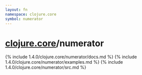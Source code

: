 ```yaml
---
layout: fn
namespace: clojure.core
symbol: numerator
---
```


# [clojure.core](../)/numerator

{% include 1.4.0/clojure.core/numerator/docs.md %}
{% include 1.4.0/clojure.core/numerator/examples.md %}
{% include 1.4.0/clojure.core/numerator/src.md %}

